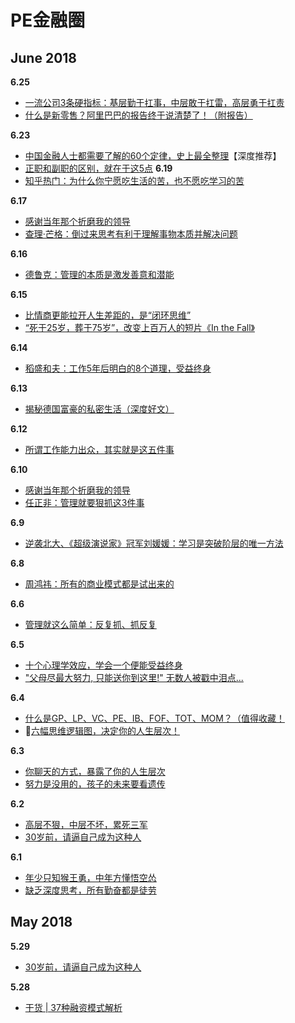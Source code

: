 # PE金融圈

## June 2018
**6.25**
- [一流公司3条硬指标：基层勤于扛事，中层敢于扛雷，高层勇于扛责](https://mp.weixin.qq.com/s/zAXbudRc3l7GhTxwLWB0JA)
- [什么是新零售？阿里巴巴的报告终于说清楚了！（附报告）](https://mp.weixin.qq.com/s/Yl1v6R9VGq7Vda-DVJTArw)

**6.23**
- [中国金融人士都需要了解的60个定律，史上最全整理](https://mp.weixin.qq.com/s/P8z__hcGEmhWeeonHy6kWg)【深度推荐】
- [正职和副职的区别，就在于这5点](https://mp.weixin.qq.com/s/Dt9A7FuqiZ4Han9jvKmHrw)
**6.19**
- [知乎热门：为什么你宁愿吃生活的苦，也不愿吃学习的苦](https://mp.weixin.qq.com/s/MlNzU8OX67Xgt5A3E_zCaA)

**6.17**
- [感谢当年那个折磨我的领导](https://mp.weixin.qq.com/s/-IXAQukjoTxa-nzhPpVyBw)
- [查理·芒格：倒过来思考有利于理解事物本质并解决问题](https://mp.weixin.qq.com/s/UonBpfUqEVklKtFi1b8cfA)

**6.16**
- [德鲁克：管理的本质是激发善意和潜能](https://mp.weixin.qq.com/s/UYEGHoP4E3pP9bs8XP7u8g)

**6.15**
- [比情商更能拉开人生差距的，是“闭环思维”](https://mp.weixin.qq.com/s/RMHlp9D72ttCIWaefotaaw)
- [“死于25岁，葬于75岁”，改变上百万人的短片《In the Fall》](https://mp.weixin.qq.com/s/CEE4A6LSGgFOSN74C7VK2g)

**6.14**
- [稻盛和夫：工作5年后明白的8个道理，受益终身](https://mp.weixin.qq.com/s/rXv7I1KZpuMwC1TGRneD8A)

**6.13**
- [揭秘德国富豪的私密生活（深度好文）](https://mp.weixin.qq.com/s/Ay3a7efZjnZGbOTcfd7VaA)

**6.12**
- [所谓工作能力出众，其实就是这五件事](https://mp.weixin.qq.com/s/_TP2vCQ2P1n1kmqFbfWZrA)

**6.10**
- [感谢当年那个折磨我的领导](https://mp.weixin.qq.com/s/c2VPmQp034M95Mf8XJ0COw)
- [任正非：管理就要狠抓这3件事](https://mp.weixin.qq.com/s?__biz=MzA4MjAxODMzMA==&mid=2653197728&idx=2&sn=1aba1b63c882fd30176a9ac117df4905&chksm=845c1cd5b32b95c3bd09c2ffb2a090431eeb760cfacf5bc989f101fd904f1acc4829ddbe9208&scene=38#wechat_redirect)

**6.9**
- [逆袭北大、《超级演说家》冠军刘媛媛：学习是突破阶层的唯一方法](https://mp.weixin.qq.com/s/wky3ZXP8S783YH305X_1Aw)

**6.8**
- [周鸿祎：所有的商业模式都是试出来的](https://mp.weixin.qq.com/s?__biz=MzA4MjAxODMzMA==&mid=2653197688&idx=2&sn=0c43b3c9aeb7a741289daea204ca7945&chksm=845c1c0db32b951b57ae210958ac186d95c754fd3832a3880910f2b3fc50d391221466584dd1&scene=38#wechat_redirect)

**6.6**
- [管理就这么简单：反复抓、抓反复](https://mp.weixin.qq.com/s/Z-XtEPtLHWR1oD4lf9Ze0w)

**6.5**
- [十个心理学效应，学会一个便能受益终身](https://mp.weixin.qq.com/s/lkdYMDvMAEm0a6yGpHqmQQ)
- ["父母尽最大努力, 只能送你到这里!" 无数人被戳中泪点...](https://mp.weixin.qq.com/s/7mRF1JyOaT3Iiq-GgPbSKA)

**6.4**
- [什么是GP、LP、VC、PE、IB、FOF、TOT、MOM？（值得收藏！](https://mp.weixin.qq.com/s?__biz=MzA4MjAxODMzMA==&mid=2653197630&idx=3&sn=5b5f988745509fa037b45a3a85e7681e&chksm=845c1c4bb32b955df68b99e14f49d9972c6d03dd6386a27ca9b70539286da273b3cd9817534f&scene=38#wechat_redirect)
- 🔴[六幅思维逻辑图，决定你的人生层次！](https://mp.weixin.qq.com/s?__biz=MzA4MjAxODMzMA==&mid=2653197630&idx=4&sn=bebc9b72f89881a4d18023d23b9ad223&chksm=845c1c4bb32b955dfe0acc088b426924db6ea8c37da2637590e69a72d0b9adaa12ebb681fec8&scene=38#wechat_redirect)

**6.3**
- [你聊天的方式，暴露了你的人生层次](https://mp.weixin.qq.com/s?__biz=MzA4MjAxODMzMA==&mid=2653197615&idx=3&sn=c33cb84376eac100c5a2c1cc76586822&chksm=845c1c5ab32b954c83794493fa5e7608c7f1bec174035101ddac680420d4adaf1ab42dc8d96a&scene=38#wechat_redirect)
- [努力是没用的，孩子的未来要看遗传](https://mp.weixin.qq.com/s?__biz=MzA4MjAxODMzMA==&mid=2653197596&idx=1&sn=286f4368fb62563099fdcb33e2478201&chksm=845c1c69b32b957feda6808dcd79a407b3f72dc0b00ac9ed97ba0b2e0a5ef85ce1d022074a9a&scene=38#wechat_redirect)

**6.2**
- [高层不狠，中层不坏，累死三军](https://mp.weixin.qq.com/s?__biz=MzA4MjAxODMzMA==&mid=2653197596&idx=4&sn=42193527e1bb709ab0fe906200b9ceb0&chksm=845c1c69b32b957f8ff56ab807e22279cde3aa6715eac5d22abccb6c0ffdb1ac75b6b6165012&scene=38#wechat_redirect)
- [30岁前，请逼自己成为这种人](https://mp.weixin.qq.com/s?__biz=MzA4MjAxODMzMA==&mid=2653197584&idx=1&sn=044c455300643b849dd1c2c9be6f87b1&chksm=845c1c65b32b9573b89a97e03b80f376c642f3eb125a3067d48662f01afe70ef97f7a563b3a0&scene=38#wechat_redirect)

**6.1**
- [年少只知猴王勇，中年方懂悟空怂](https://mp.weixin.qq.com/s?__biz=MzA4MjAxODMzMA==&mid=2653197584&idx=2&sn=f028e2a83006ec98794a899b465581fb&chksm=845c1c65b32b9573c6a5b97f8fbb3a6594c4b158ed85cd5500f43fc76504ca62407b99fbc7a8&scene=38#wechat_redirect)
- [缺乏深度思考，所有勤奋都是徒劳](https://mp.weixin.qq.com/s?__biz=MzA4MjAxODMzMA==&mid=2653197584&idx=4&sn=49be589302e395a3985a1f8ea140743f&chksm=845c1c65b32b9573b558adac431c800e82854e93e8c1017dc01a5a5be2c823a11353081338f3&scene=38#wechat_redirect)

## May 2018
**5.29**
- [30岁前，请逼自己成为这种人](https://mp.weixin.qq.com/s?__biz=MzA4MjAxODMzMA==&mid=2653197548&idx=2&sn=e8ce60850c0925a84235b6141c9f23dc&chksm=845c1d99b32b948f7b33f132e7da663709ed5e43fcc981bfe0a5d128b906e22ccae82a70b5ba&scene=38#wechat_redirect)

**5.28**
- [干货 | 37种融资模式解析](https://mp.weixin.qq.com/s?__biz=MzA4MjAxODMzMA==&mid=2653197528&idx=3&sn=0a1d7ca88fc051d80da3fe6cbc85d9df&chksm=845c1dadb32b94bba2431bd04a15b9d769105f2369c946e52f7e895abfdd4186e078c0a5db4e&scene=38#wechat_redirect)